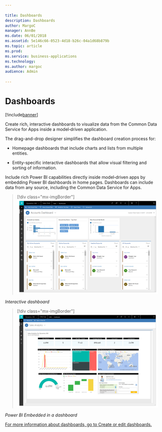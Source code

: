 ```yaml
---

title: Dashboards
description: Dashboards
author: MargoC
manager: AnnBe
ms.date: 06/01/2018
ms.assetid: 5e146c66-0523-4d18-b26c-04a1d68b879b
ms.topic: article
ms.prod: 
ms.service: business-applications
ms.technology: 
ms.author: margoc
audience: Admin

---
```

#  Dashboards 




[!include[banner](../../includes/banner.md)]

Create rich, interactive dashboards to visualize data from the Common Data
Service for Apps inside a model‑driven application.

The drag-and-drop designer simplifies the dashboard creation process for:

-   Homepage dashboards that include charts and lists from multiple entities.

-   Entity-specific interactive dashboards that allow visual filtering and
    sorting of information.

Include rich Power BI capabilities directly inside model‑driven apps by
embedding Power BI dashboards in home pages. Dashboards can include data from
any source, including the Common Data Service for Apps.

> [!div class="mx-imgBorder"] 
> ![A screenshot of the interactive dashboard](media/dashboards-1.png "A screenshot of the interactive dashboard")
<!-- Picture 1 -->


*Interactive dashboard*

> [!div class="mx-imgBorder"] 
> ![A screenshot of the Power BI Embedded in a dashboard](media/dashboards-2.png "A screenshot of the Power BI Embedded in a dashboard")
<!-- Picture 2 -->


*Power BI Embedded in a dashboard*

[For more information about dashboards, go to Create or edit
dashboards.](https://docs.microsoft.com/en-us/dynamics365/customer-engagement/customize/create-edit-dashboards)
